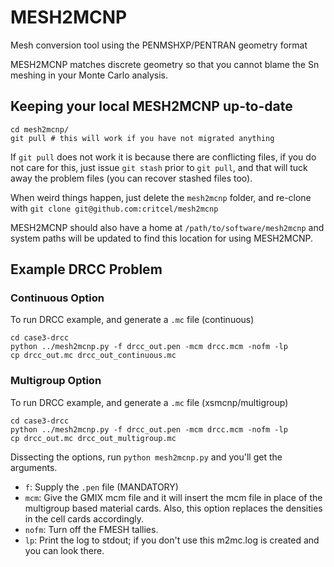 MESH2MCNP
=========

Mesh conversion tool using the PENMSHXP/PENTRAN geometry format

MESH2MCNP matches discrete geometry so that you cannot blame the Sn meshing in your Monte Carlo analysis.

Keeping your local MESH2MCNP up-to-date
---------------------------------------

```
cd mesh2mcnp/
git pull # this will work if you have not migrated anything
```

If `git pull` does not work it is because there are conflicting files, if you do not care for this, just issue `git stash` prior to `git pull`, and that will tuck away the problem files (you can recover stashed files too).

When weird things happen, just delete the `mesh2mcnp` folder, and re-clone with `git clone git@github.com:critcel/mesh2mcnp`

MESH2MCNP should also have a home at `/path/to/software/mesh2mcnp` and system paths will be updated to find this location for using MESH2MCNP.

Example DRCC Problem
--------------------

### Continuous Option
To run DRCC example, and generate a `.mc` file (continuous)
```
cd case3-drcc
python ../mesh2mcnp.py -f drcc_out.pen -mcm drcc.mcm -nofm -lp
cp drcc_out.mc drcc_out_continuous.mc
```
### Multigroup Option
To run DRCC example, and generate a `.mc` file (xsmcnp/multigroup)
```
cd case3-drcc
python ../mesh2mcnp.py -f drcc_out.pen -mcm drcc.mcm -nofm -lp
cp drcc_out.mc drcc_out_multigroup.mc
```

Dissecting the options, run `python mesh2mcnp.py` and you'll get the arguments.

- `f`: Supply the `.pen` file (MANDATORY)
- `mcm`: Give the GMIX mcm file and it will insert the mcm file in place of the multigroup based material cards.  Also, this option replaces the densities in the cell cards accordingly.
- `nofm`: Turn off the FMESH tallies.
- `lp`: Print the log to stdout; if you don't use this m2mc.log is created and you can look there.
